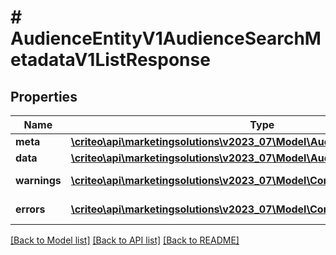 # # AudienceEntityV1AudienceSearchMetadataV1ListResponse

## Properties

Name | Type | Description | Notes
------------ | ------------- | ------------- | -------------
**meta** | [**\criteo\api\marketingsolutions\v2023_07\Model\AudienceSearchMetadataV1**](AudienceSearchMetadataV1.md) |  | [optional]
**data** | [**\criteo\api\marketingsolutions\v2023_07\Model\AudienceEntityV1Resource[]**](AudienceEntityV1Resource.md) |  | [optional]
**warnings** | [**\criteo\api\marketingsolutions\v2023_07\Model\CommonProblem[]**](CommonProblem.md) |  | [optional] [readonly]
**errors** | [**\criteo\api\marketingsolutions\v2023_07\Model\CommonProblem[]**](CommonProblem.md) |  | [optional] [readonly]

[[Back to Model list]](../../README.md#models) [[Back to API list]](../../README.md#endpoints) [[Back to README]](../../README.md)
